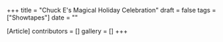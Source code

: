 +++
title = "Chuck E's Magical Holiday Celebration"
draft = false
tags = ["Showtapes"]
date = ""

[Article]
contributors = []
gallery = []
+++